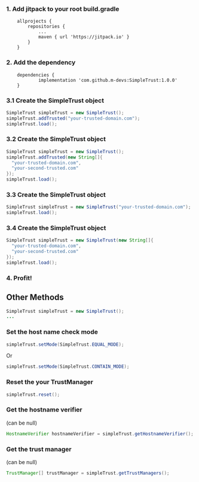 ### 1. Add jitpack to your root build.gradle
```Gradle
	allprojects {
		repositories {
			...
			maven { url 'https://jitpack.io' }
		}
	}
```

### 2. Add the dependency
```Gradle
	dependencies {
	        implementation 'com.github.m-devs:SimpleTrust:1.0.0'
	}
```

### 3.1 Create the SimpleTrust object
```Java
SimpleTrust simpleTrust = new SimpleTrust();
simpleTrust.addTrusted("your-trusted-domain.com");
simpleTrust.load();
```

### 3.2 Create the SimpleTrust object
```Java
SimpleTrust simpleTrust = new SimpleTrust();
simpleTrust.addTrusted(new String[]{
  "your-trusted-domain.com",
  "your-second-trusted.com"
});
simpleTrust.load();
```

### 3.3 Create the SimpleTrust object
```Java
SimpleTrust simpleTrust = new SimpleTrust("your-trusted-domain.com");
simpleTrust.load();
```

### 3.4 Create the SimpleTrust object
```Java
SimpleTrust simpleTrust = new SimpleTrust(new String[]{
  "your-trusted-domain.com",
  "your-second-trusted.com"
});
simpleTrust.load();
```

### 4. Profit!

## Other Methods
```Java
SimpleTrust simpleTrust = new SimpleTrust();
...
```

### Set the host name check mode
```Java
simpleTrust.setMode(SimpleTrust.EQUAL_MODE);
```
Or
```Java
simpleTrust.setMode(SimpleTrust.CONTAIN_MODE);
```

### Reset the your TrustManager
```Java
simpleTrust.reset();
```

### Get the hostname verifier
(can be null)
```Java
HostnameVerifier hostnameVerifier = simpleTrust.getHostnameVerifier();
```

### Get the trust manager
(can be null)
```Java
TrustManager[] trustManager = simpleTrust.getTrustManagers();
```
